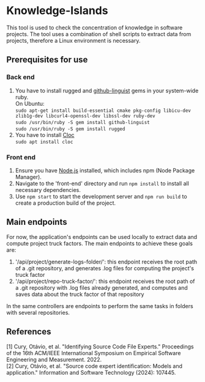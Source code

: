 # Knowledge-Islands
This tool is used to check the concentration of knowledge in software projects. The tool uses a combination of shell scripts to extract data from projects, therefore a Linux environment is necessary.

## Prerequisites for use
### Back end
1. You have to install rugged and [github-linguist](https://github.com/github-linguist/linguist) gems in your system-wide ruby.<br/>
   On Ubuntu:<br/>
   `sudo apt-get install build-essential cmake pkg-config libicu-dev zlib1g-dev libcurl4-openssl-dev libssl-dev ruby-dev`<br/>
   `sudo /usr/bin/ruby -S gem install github-linguist`<br/>
   `sudo /usr/bin/ruby -S gem install rugged`
2. You have to install [Cloc](https://github.com/AlDanial/cloc#install-via-package-manager)<br/>
   `sudo apt install cloc`
### Front end
1. Ensure you have [Node.js](https://nodejs.org/en) installed, which includes npm (Node Package Manager).
2. Navigate to the 'front-end' directory and run `npm install` to install all necessary dependencies.
3. Use `npm start` to start the development server and `npm run build` to create a production build of the project. 

## Main endpoints
For now, the application's endpoints can be used locally to extract data and compute project truck factors.
The main endpoints to achieve these goals are:
1. '/api/project/generate-logs-folder/': this endpoint receives the root path of a .git repository, and generates .log files for computing the project's truck factor
2. '/api/project/repo-truck-factor/': this endpoint receives the root path of a .git repository with .log files already generated, and computes and saves data about the truck factor of that repository

In the same controllers are endpoints to perform the same tasks in folders with several repositories.
   
## References
<a id="1">[1]</a> Cury, Otávio, et al. "Identifying Source Code File Experts." Proceedings of the 16th ACM/IEEE International Symposium on Empirical Software Engineering and Measurement. 2022.<br/>
<a id="2">[2]</a> Cury, Otávio, et al. "Source code expert identification: Models and application." Information and Software Technology (2024): 107445.
